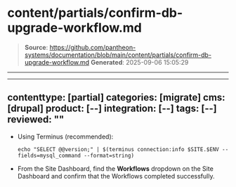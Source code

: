 # content/partials/confirm-db-upgrade-workflow.md

> **Source**: https://github.com/pantheon-systems/documentation/blob/main/content/partials/confirm-db-upgrade-workflow.md
> **Generated**: 2025-09-06 15:05:29

---

---
contenttype: [partial]
categories: [migrate]
cms: [drupal]
product: [--]
integration: [--]
tags: [--]
reviewed: ""
---

- Using Terminus (recommended):

  ```shell{promptUser:user}
  echo "SELECT @@version;" | $(terminus connection:info $SITE.$ENV --fields=mysql_command --format=string)
  ```

- From the Site Dashboard, find the **Workflows** <Icon icon="angleDown" /> dropdown on the Site Dashboard and confirm that the Workflows completed successfully.
